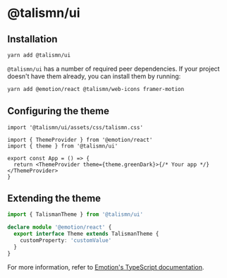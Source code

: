 # @talismn/ui

## Installation

```sh
yarn add @talismn/ui
```

`@talismn/ui` has a number of required peer dependencies. If your project doesn't have them already, you can install them by running:

```sh
yarn add @emotion/react @talismn/web-icons framer-motion
```

## Configuring the theme

```tsx
import '@talismn/ui/assets/css/talismn.css'

import { ThemeProvider } from '@emotion/react'
import { theme } from '@talismn/ui'

export const App = () => {
  return <ThemeProvider theme={theme.greenDark}>{/* Your app */}</ThemeProvider>
}
```

## Extending the theme

```ts
import { TalismanTheme } from '@talismn/ui'

declare module '@emotion/react' {
  export interface Theme extends TalismanTheme {
    customProperty: 'customValue'
  }
}
```

For more information, refer to [Emotion's TypeScript documentation](https://emotion.sh/docs/typescript).
